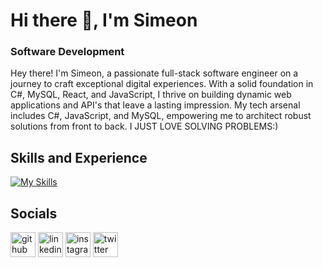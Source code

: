 # Hi there 👋, I'm Simeon
### Software Development
Hey there! I'm Simeon, a passionate full-stack software engineer on a journey to craft exceptional digital experiences. With a solid foundation in C#, MySQL, React, and JavaScript, I thrive on building dynamic web applications and API's that leave a lasting impression. My tech arsenal includes C#, JavaScript, and MySQL, empowering me to architect robust solutions from front to back. I JUST LOVE SOLVING PROBLEMS:)

## Skills and Experience
[![My Skills](https://skillicons.dev/icons?i=cs,asp.net,mysql,nodejs,aws,azure,mongodb,react,npm,git,github,js,html,css&perline=4)](https://skillicons.dev)
  


## Socials
[<img src='https://cdn.jsdelivr.net/npm/simple-icons@3.0.1/icons/github.svg' alt='github' height='40'>](https://github.com/SimeonCoded)  [<img src='https://cdn.jsdelivr.net/npm/simple-icons@3.0.1/icons/linkedin.svg' alt='linkedin' height='40'>](https://www.linkedin.com/in/simeon-olawore-4439291a3/)  [<img src='https://cdn.jsdelivr.net/npm/simple-icons@3.0.1/icons/instagram.svg' alt='instagram' height='40'>](https://www.instagram.com/simeon.coded/)  [<img src='https://cdn.jsdelivr.net/npm/simple-icons@3.0.1/icons/twitter.svg' alt='twitter' height='40'>](https://twitter.com/OlaworeSimeon)  







